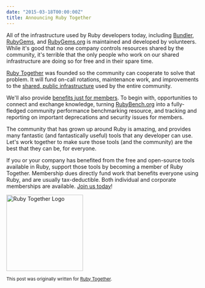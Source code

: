```yaml
---
date: "2015-03-18T00:00:00Z"
title: Announcing Ruby Together
---
```


All of the infrastructure used by Ruby developers today, including [Bundler][bundler], [RubyGems][rubygems], and [RubyGems.org](https://rubygems.org/) is maintained and developed by volunteers.  While it's good that no one company controls resources shared by the community, it's terrible that the only people who work on our shared infrastructure are doing so for free and in their spare time.

[Ruby Together][rubytogether] was founded so the community can cooperate to solve that problem. It will fund on-call rotations, maintenance work, and improvements to the [shared, public infrastructure][projects] used by the entire community.

We'll also provide [benefits just for members][benefits]. To begin with, opportunities to connect and exchange knowledge, turning [RubyBench.org](https://rubybench.org) into a fully-fledged community performance benchmarking resource, and tracking and reporting on important deprecations and security issues for members.

The community that has grown up around Ruby is amazing, and provides many fantastic (and fantastically useful) tools that any developer can use. Let's work together to make sure those tools (and the community) are the best that they can be, for everyone.

If you or your company has benefited from the free and open-source tools available in Ruby, support those tools by becoming a member of Ruby Together. Membership dues directly fund work that benefits everyone using Ruby, and are usually tax-deductible. Both individual and corporate memberships are available. [Join us today][join]!

<img src="{% postfile ruby_together.png %}" alt="Ruby Together Logo" style="width: 200px">

<small>This post was originally written for [Ruby Together][post].</small>

[rubytogether]: https://rubytogether.org
[bundler]: https://bundler.io
[rubygems]: https://rubygems.org/pages/download
[projects]: https://rubytogether.org/projects
[benefits]: https://rubytogether.org/benefits
[join]: https://rubytogether.org/join
[post]: https://rubytogether.org/news/2015-03-17-announcing-ruby-together
